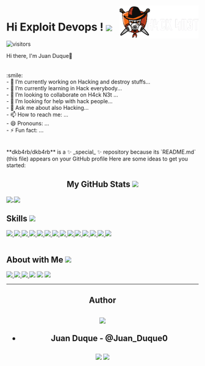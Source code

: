

<img width="41%" align="right" alt="Github" src="https://github.com/dkb4rb/dkb4rb.github.io/blob/main/assets/images/masthead.png" />
<h1> Hi Exploit Devops ! <img align="center" src = "https://raw.githubusercontent.com/MartinHeinz/MartinHeinz/master/wave.gif" width = 50px> </h1>
<p align='center'>

 ![visitors](https://visitor-badge.glitch.me/badge?page_id=dkb4rb.dkb4rb)
 
</p>
 Hi there, I'm Juan Duque👋<br><br><br>
 <div size='20px'> :smile: 
</div>
 <div align="left">
- 🔭 I’m currently working on Hacking and destroy stuffs...<br>
- 🌱 I’m currently learning in Hack everybody...<br>
- 👯 I’m looking to collaborate on H4ck N3t ...<br>
- 🤔 I’m looking for help with hack people...<br>
- 💬 Ask me about also Hacking...<br>
- 📫 How to reach me: ...<br>
- 😄 Pronouns: ...<br>
- ⚡ Fun fact: ...<br>
</div>
<br><br>
 **dkb4rb/dkb4rb** is a ✨ _special_ ✨ repository because its `README.md` (this file) appears on your GitHub profile
 Here are some ideas to get you started:


<h2 align="center"> My GitHub Stats <img src='https://media1.giphy.com/media/du3J3cXyzhj75IOgvA/giphy.gif?cid=ecf05e47x2g034i9pzwtzzsd3xgg2w9nr94t4tflbbgo3008&rid=giphy.gif' width='32px'> </h2>

<a href="https://github.com/anuraghazra/github-readme-stats">
<img align="center" src="https://github-readme-stats.vercel.app/api?username=dkb4rb&count_private=true&show_icons=true&theme=dark" />
</a>
<a href="https://github.com/anuraghazra/convoychat">
<img align="center" src="https://github-readme-stats.vercel.app/api/top-langs/?username=dkb4rb&theme=dark" />
</a>
 <h2 > Skills <img src = "https://media2.giphy.com/media/QssGEmpkyEOhBCb7e1/giphy.gif?cid=ecf05e47a0n3gi1bfqntqmob8g9aid1oyj2wr3ds3mg700bl&rid=giphy.gif" width = 32px> </h2>
 <a href= https://github.com/dkb4rb?tab=repositories&q=&type=&language=linux&sort= > <img width ='32px' src ='https://raw.githubusercontent.com/rahulbanerjee26/githubAboutMeGenerator/main/icons/linux.svg'> </a>
 <a href= https://github.com/dkb4rb?tab=repositories&q=&type=&language=bash&sort= > <img width ='32px' src ='https://raw.githubusercontent.com/rahulbanerjee26/githubAboutMeGenerator/main/icons/bash.svg'> </a>
<a  href= https://github.com/dkb4rb?tab=repositories&q=&type=&language=python&sort= > <img width ='32px' src ='https://raw.githubusercontent.com/rahulbanerjee26/githubAboutMeGenerator/main/icons/python.svg'> </a>
<a  href= https://github.com/dkb4rb?tab=repositories&q=&type=&language=c&sort= > <img width ='32px' src ='https://raw.githubusercontent.com/rahulbanerjee26/githubAboutMeGenerator/main/icons/c.svg'> </a>
<a  href= https://github.com/dkb4rb?tab=repositories&q=&type=&language=cpp&sort= > <img width ='32px' src ='https://raw.githubusercontent.com/rahulbanerjee26/githubAboutMeGenerator/main/icons/cpp.svg'> </a>
<a  href= https://github.com/dkb4rb?tab=repositories&q=&type=&language=html&sort= > <img width ='32px' src ='https://raw.githubusercontent.com/rahulbanerjee26/githubAboutMeGenerator/main/icons/html.svg'> </a>
<a href= https://github.com/dkb4rb?tab=repositories&q=&type=&language=css&sort= > <img width ='32px' src ='https://raw.githubusercontent.com/rahulbanerjee26/githubAboutMeGenerator/main/icons/css.svg'> </a>
<a href= https://github.com/dkb4rb?tab=repositories&q=&type=&language=reactjs&sort= > <img width ='32px' src ='https://raw.githubusercontent.com/rahulbanerjee26/githubAboutMeGenerator/main/icons/reactjs.svg'> </a>
<a  href= https://github.com/dkb4rb?tab=repositories&q=&type=&language=javascript&sort= > <img width ='32px' src ='https://raw.githubusercontent.com/rahulbanerjee26/githubAboutMeGenerator/main/icons/javascript.svg'> </a>
<a  href= https://github.com/dkb4rb?tab=repositories&q=&type=&language=scikit&sort= > <img width ='32px' src ='https://raw.githubusercontent.com/rahulbanerjee26/githubAboutMeGenerator/main/icons/scikit.svg'> </a>
<a href= https://github.com/dkb4rb?tab=repositories&q=&type=&language=sqlite&sort= > <img width ='32px' src ='https://raw.githubusercontent.com/rahulbanerjee26/githubAboutMeGenerator/main/icons/sqlite.svg'> </a>
<a   href= https://github.com/dkb4rb?tab=repositories&q=&type=&language=pytorch&sort= > <img width ='32px' src ='https://raw.githubusercontent.com/rahulbanerjee26/githubAboutMeGenerator/main/icons/pytorch.svg'> </a>
<a   href= https://github.com/dkb4rb?tab=repositories&q=&type=&language=jekyll&sort= > <img width ='32px' src ='https://raw.githubusercontent.com/rahulbanerjee26/githubAboutMeGenerator/main/icons/jekyll.svg'> </a>
<a  href= https://github.com/dkb4rb?tab=repositories&q=&type=&language=nginx&sort= > <img width ='32px' src ='https://raw.githubusercontent.com/rahulbanerjee26/githubAboutMeGenerator/main/icons/nginx.svg'> </a>
 <br><br>
  <h2 > About with Me <img src = "https://media2.giphy.com/media/QssGEmpkyEOhBCb7e1/giphy.gif?cid=ecf05e47a0n3gi1bfqntqmob8g9aid1oyj2wr3ds3mg700bl&rid=giphy.gif" width = 32px> </h2>
 <a href= https://github.com/dkb4rb?tab=repositories&q=&type=&language=youtube&sort= > <img  width ='32px' src ='https://raw.githubusercontent.com/rahulbanerjee26/githubAboutMeGenerator/main/icons/youtube.svg'> </a>
<a href= https://github.com/dkb4rb?tab=repositories&q=&type=&language=discord&sort= > <img   width ='32px' src ='https://raw.githubusercontent.com/rahulbanerjee26/githubAboutMeGenerator/main/icons/discord.svg'> </a>
 <a href= https://github.com/dkb4rb?tab=repositories&q=&type=&language=twitch&sort= > <img   width ='32px' src ='https://raw.githubusercontent.com/rahulbanerjee26/githubAboutMeGenerator/main/icons/twitch.svg'> </a>
<a href = 'https://www.twitter.com/@juan_duque0'> <img width = '32px' src="https://raw.githubusercontent.com/rahulbanerjee26/githubAboutMeGenerator/main/icons/twitter.svg"/></a> 
<a href = 'https://www.github.com/dkb4rb'> <img width = '32px' src="https://raw.githubusercontent.com/rahulbanerjee26/githubAboutMeGenerator/main/icons/github.svg"/></a> 
<a href= https://github.com/dkb4rb?tab=repositories&q=&type=&language=hackerrank&sort= > <img  width ='32px' src ='https://raw.githubusercontent.com/rahulbanerjee26/githubAboutMeGenerator/main/icons/hackerrank.svg'> </a>


**************************************
<h2 align = 'center'>Author</h2>
<h2 align = 'center' ><img src='https://raw.githubusercontent.com/ShahriarShafin/ShahriarShafin/main/Assets/handshake.gif' width="300px"> 

* **Juan Duque** - @Juan_Duque0 

<a href = 'https://www.twitter.com/@juan_duque0'> <img width = '32px' align= 'center' src="https://raw.githubusercontent.com/rahulbanerjee26/githubAboutMeGenerator/main/icons/twitter.svg"/></a> 
<a href = 'https://www.github.com/dkb4rb'> <img width = '32px' align= 'center' src="https://raw.githubusercontent.com/rahulbanerjee26/githubAboutMeGenerator/main/icons/github.svg"/></a> 
